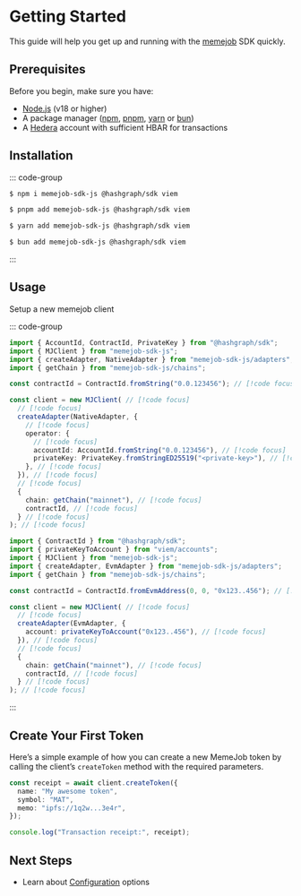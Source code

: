 # Getting Started

This guide will help you get up and running with the [memejob](https://memejob.fun) SDK quickly.

## Prerequisites

Before you begin, make sure you have:

- [Node.js](https://nodejs.org/) (v18 or higher)
- A package manager ([npm](https://npmjs.com), [pnpm](https://pnpm.io/), [yarn](https://yarnpkg.com/) or [bun](https://bun.sh/))
- A [Hedera](https://hedera.com/) account with sufficient HBAR for transactions

## Installation

::: code-group

```sh [npm]
$ npm i memejob-sdk-js @hashgraph/sdk viem
```

```sh [pnpm]
$ pnpm add memejob-sdk-js @hashgraph/sdk viem
```

```sh [yarn]
$ yarn add memejob-sdk-js @hashgraph/sdk viem
```

```sh [bun]
$ bun add memejob-sdk-js @hashgraph/sdk viem
```

:::

## Usage

Setup a new memejob client

::: code-group

```typescript [@hashgraph/sdk]
import { AccountId, ContractId, PrivateKey } from "@hashgraph/sdk";
import { MJClient } from "memejob-sdk-js";
import { createAdapter, NativeAdapter } from "memejob-sdk-js/adapters";
import { getChain } from "memejob-sdk-js/chains";

const contractId = ContractId.fromString("0.0.123456"); // [!code focus]

const client = new MJClient( // [!code focus]
  // [!code focus]
  createAdapter(NativeAdapter, {
    // [!code focus]
    operator: {
      // [!code focus]
      accountId: AccountId.fromString("0.0.123456"), // [!code focus]
      privateKey: PrivateKey.fromStringED25519("<private-key>"), // [!code focus]
    }, // [!code focus]
  }), // [!code focus]
  // [!code focus]
  {
    chain: getChain("mainnet"), // [!code focus]
    contractId, // [!code focus]
  } // [!code focus]
); // [!code focus]
```

```typescript [viem]
import { ContractId } from "@hashgraph/sdk";
import { privateKeyToAccount } from "viem/accounts";
import { MJClient } from "memejob-sdk-js";
import { createAdapter, EvmAdapter } from "memejob-sdk-js/adapters";
import { getChain } from "memejob-sdk-js/chains";

const contractId = ContractId.fromEvmAddress(0, 0, "0x123..456"); // [!code focus]

const client = new MJClient( // [!code focus]
  // [!code focus]
  createAdapter(EvmAdapter, {
    account: privateKeyToAccount("0x123..456"), // [!code focus]
  }), // [!code focus]
  // [!code focus]
  {
    chain: getChain("mainnet"), // [!code focus]
    contractId, // [!code focus]
  } // [!code focus]
); // [!code focus]
```

:::

## Create Your First Token

Here’s a simple example of how you can create a new MemeJob token by calling the client’s `createToken` method with the required parameters.

```typescript
const receipt = await client.createToken({
  name: "My awesome token",
  symbol: "MAT",
  memo: "ipfs://1q2w...3e4r",
});

console.log("Transaction receipt:", receipt);
```

## Next Steps

- Learn about [Configuration](./configuration.md) options
